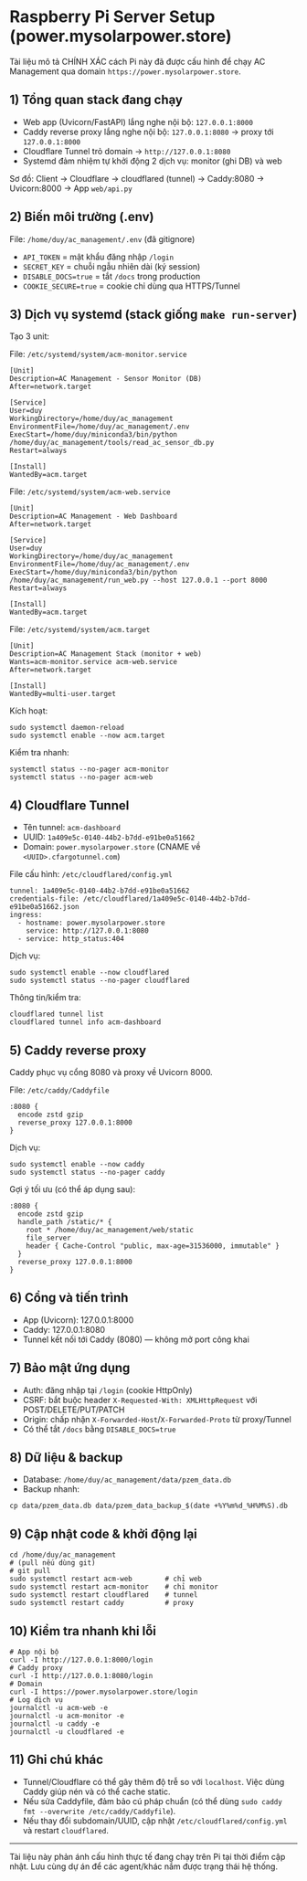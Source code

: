 # Raspberry Pi Server Setup (power.mysolarpower.store)

Tài liệu mô tả CHÍNH XÁC cách Pi này đã được cấu hình để chạy AC Management qua domain `https://power.mysolarpower.store`.

## 1) Tổng quan stack đang chạy
- Web app (Uvicorn/FastAPI) lắng nghe nội bộ: `127.0.0.1:8000`
- Caddy reverse proxy lắng nghe nội bộ: `127.0.0.1:8080` → proxy tới `127.0.0.1:8000`
- Cloudflare Tunnel trỏ domain → `http://127.0.0.1:8080`
- Systemd đảm nhiệm tự khởi động 2 dịch vụ: monitor (ghi DB) và web

Sơ đồ: Client → Cloudflare → cloudflared (tunnel) → Caddy:8080 → Uvicorn:8000 → App `web/api.py`

## 2) Biến môi trường (.env)
File: `/home/duy/ac_management/.env` (đã gitignore)
- `API_TOKEN` = mật khẩu đăng nhập `/login`
- `SECRET_KEY` = chuỗi ngẫu nhiên dài (ký session)
- `DISABLE_DOCS=true` = tắt `/docs` trong production
- `COOKIE_SECURE=true` = cookie chỉ dùng qua HTTPS/Tunnel

## 3) Dịch vụ systemd (stack giống `make run-server`)
Tạo 3 unit:

File: `/etc/systemd/system/acm-monitor.service`
```
[Unit]
Description=AC Management - Sensor Monitor (DB)
After=network.target

[Service]
User=duy
WorkingDirectory=/home/duy/ac_management
EnvironmentFile=/home/duy/ac_management/.env
ExecStart=/home/duy/miniconda3/bin/python /home/duy/ac_management/tools/read_ac_sensor_db.py
Restart=always

[Install]
WantedBy=acm.target
```

File: `/etc/systemd/system/acm-web.service`
```
[Unit]
Description=AC Management - Web Dashboard
After=network.target

[Service]
User=duy
WorkingDirectory=/home/duy/ac_management
EnvironmentFile=/home/duy/ac_management/.env
ExecStart=/home/duy/miniconda3/bin/python /home/duy/ac_management/run_web.py --host 127.0.0.1 --port 8000
Restart=always

[Install]
WantedBy=acm.target
```

File: `/etc/systemd/system/acm.target`
```
[Unit]
Description=AC Management Stack (monitor + web)
Wants=acm-monitor.service acm-web.service
After=network.target

[Install]
WantedBy=multi-user.target
```

Kích hoạt:
```
sudo systemctl daemon-reload
sudo systemctl enable --now acm.target
```

Kiểm tra nhanh:
```
systemctl status --no-pager acm-monitor
systemctl status --no-pager acm-web
```

## 4) Cloudflare Tunnel
- Tên tunnel: `acm-dashboard`
- UUID: `1a409e5c-0140-44b2-b7dd-e91be0a51662`
- Domain: `power.mysolarpower.store` (CNAME về `<UUID>.cfargotunnel.com`)

File cấu hình: `/etc/cloudflared/config.yml`
```
tunnel: 1a409e5c-0140-44b2-b7dd-e91be0a51662
credentials-file: /etc/cloudflared/1a409e5c-0140-44b2-b7dd-e91be0a51662.json
ingress:
  - hostname: power.mysolarpower.store
    service: http://127.0.0.1:8080
  - service: http_status:404
```

Dịch vụ:
```
sudo systemctl enable --now cloudflared
sudo systemctl status --no-pager cloudflared
```

Thông tin/kiểm tra:
```
cloudflared tunnel list
cloudflared tunnel info acm-dashboard
```

## 5) Caddy reverse proxy
Caddy phục vụ cổng 8080 và proxy về Uvicorn 8000.

File: `/etc/caddy/Caddyfile`
```
:8080 {
  encode zstd gzip
  reverse_proxy 127.0.0.1:8000
}
```

Dịch vụ:
```
sudo systemctl enable --now caddy
sudo systemctl status --no-pager caddy
```

Gợi ý tối ưu (có thể áp dụng sau):
```
:8080 {
  encode zstd gzip
  handle_path /static/* {
    root * /home/duy/ac_management/web/static
    file_server
    header { Cache-Control "public, max-age=31536000, immutable" }
  }
  reverse_proxy 127.0.0.1:8000
}
```

## 6) Cổng và tiến trình
- App (Uvicorn): 127.0.0.1:8000
- Caddy: 127.0.0.1:8080
- Tunnel kết nối tới Caddy (8080) — không mở port công khai

## 7) Bảo mật ứng dụng
- Auth: đăng nhập tại `/login` (cookie HttpOnly)
- CSRF: bắt buộc header `X-Requested-With: XMLHttpRequest` với POST/DELETE/PUT/PATCH
- Origin: chấp nhận `X-Forwarded-Host`/`X-Forwarded-Proto` từ proxy/Tunnel
- Có thể tắt `/docs` bằng `DISABLE_DOCS=true`

## 8) Dữ liệu & backup
- Database: `/home/duy/ac_management/data/pzem_data.db`
- Backup nhanh:
```
cp data/pzem_data.db data/pzem_data_backup_$(date +%Y%m%d_%H%M%S).db
```

## 9) Cập nhật code & khởi động lại
```
cd /home/duy/ac_management
# (pull nếu dùng git)
# git pull
sudo systemctl restart acm-web        # chỉ web
sudo systemctl restart acm-monitor    # chỉ monitor
sudo systemctl restart cloudflared    # tunnel
sudo systemctl restart caddy          # proxy
```

## 10) Kiểm tra nhanh khi lỗi
```
# App nội bộ
curl -I http://127.0.0.1:8000/login
# Caddy proxy
curl -I http://127.0.0.1:8080/login
# Domain
curl -I https://power.mysolarpower.store/login
# Log dịch vụ
journalctl -u acm-web -e
journalctl -u acm-monitor -e
journalctl -u caddy -e
journalctl -u cloudflared -e
```

## 11) Ghi chú khác
- Tunnel/Cloudflare có thể gây thêm độ trễ so với `localhost`. Việc dùng Caddy giúp nén và có thể cache static.
- Nếu sửa Caddyfile, đảm bảo cú pháp chuẩn (có thể dùng `sudo caddy fmt --overwrite /etc/caddy/Caddyfile`).
- Nếu thay đổi subdomain/UUID, cập nhật `/etc/cloudflared/config.yml` và restart `cloudflared`.

---
Tài liệu này phản ánh cấu hình thực tế đang chạy trên Pi tại thời điểm cập nhật. Lưu cùng dự án để các agent/khác nắm được trạng thái hệ thống.
